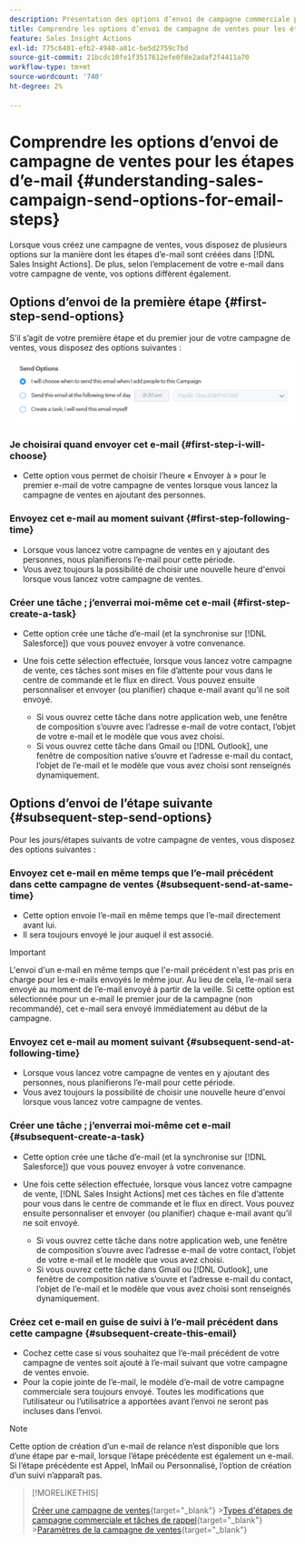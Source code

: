 ```yaml
---
description: Présentation des options d’envoi de campagne commerciale pour les étapes d’e-mail - Documents Marketo - Documentation du produit
title: Comprendre les options d’envoi de campagne de ventes pour les étapes d’e-mail
feature: Sales Insight Actions
exl-id: 775c6401-efb2-4940-a81c-be5d2759c7bd
source-git-commit: 21bcdc10fe1f3517612efe0f8e2adaf2f4411a70
workflow-type: tm+mt
source-wordcount: '740'
ht-degree: 2%

---
```


# Comprendre les options d’envoi de campagne de ventes pour les étapes d’e-mail {#understanding-sales-campaign-send-options-for-email-steps}

Lorsque vous créez une campagne de ventes, vous disposez de plusieurs options sur la manière dont les étapes d’e-mail sont créées dans [!DNL Sales Insight Actions]. De plus, selon l’emplacement de votre e-mail dans votre campagne de vente, vos options diffèrent également.

## Options d’envoi de la première étape {#first-step-send-options}

S’il s’agit de votre première étape et du premier jour de votre campagne de ventes, vous disposez des options suivantes :

![](assets/understanding-sales-campaign-send-options-for-email-steps-1.png)

### Je choisirai quand envoyer cet e-mail {#first-step-i-will-choose}

* Cette option vous permet de choisir l’heure « Envoyer à » pour le premier e-mail de votre campagne de ventes lorsque vous lancez la campagne de ventes en ajoutant des personnes.

### Envoyez cet e-mail au moment suivant {#first-step-following-time}

* Lorsque vous lancez votre campagne de ventes en y ajoutant des personnes, nous planifierons l’e-mail pour cette période.
* Vous avez toujours la possibilité de choisir une nouvelle heure d&#39;envoi lorsque vous lancez votre campagne de ventes.

### Créer une tâche ; j’enverrai moi-même cet e-mail {#first-step-create-a-task}

* Cette option crée une tâche d’e-mail (et la synchronise sur [!DNL Salesforce]) que vous pouvez envoyer à votre convenance.
* Une fois cette sélection effectuée, lorsque vous lancez votre campagne de vente, ces tâches sont mises en file d’attente pour vous dans le centre de commande et le flux en direct. Vous pouvez ensuite personnaliser et envoyer (ou planifier) chaque e-mail avant qu’il ne soit envoyé.

   * Si vous ouvrez cette tâche dans notre application web, une fenêtre de composition s’ouvre avec l’adresse e-mail de votre contact, l’objet de votre e-mail et le modèle que vous avez choisi.
   * Si vous ouvrez cette tâche dans Gmail ou [!DNL Outlook], une fenêtre de composition native s’ouvre et l’adresse e-mail du contact, l’objet de l’e-mail et le modèle que vous avez choisi sont renseignés dynamiquement.

## Options d’envoi de l’étape suivante {#subsequent-step-send-options}

Pour les jours/étapes suivants de votre campagne de ventes, vous disposez des options suivantes :

### Envoyez cet e-mail en même temps que l’e-mail précédent dans cette campagne de ventes {#subsequent-send-at-same-time}

* Cette option envoie l’e-mail en même temps que l’e-mail directement avant lui.
* Il sera toujours envoyé le jour auquel il est associé.

>[!IMPORTANT]
>
>L&#39;envoi d&#39;un e-mail en même temps que l&#39;e-mail précédent n&#39;est pas pris en charge pour les e-mails envoyés le même jour. Au lieu de cela, l’e-mail sera envoyé au moment de l’e-mail envoyé à partir de la veille. Si cette option est sélectionnée pour un e-mail le premier jour de la campagne (non recommandé), cet e-mail sera envoyé immédiatement au début de la campagne.

### Envoyez cet e-mail au moment suivant {#subsequent-send-at-following-time}

* Lorsque vous lancez votre campagne de ventes en y ajoutant des personnes, nous planifierons l’e-mail pour cette période.
* Vous avez toujours la possibilité de choisir une nouvelle heure d&#39;envoi lorsque vous lancez votre campagne de ventes.

### Créer une tâche ; j’enverrai moi-même cet e-mail {#subsequent-create-a-task}

* Cette option crée une tâche d’e-mail (et la synchronise sur [!DNL Salesforce]) que vous pouvez envoyer à votre convenance.
* Une fois cette sélection effectuée, lorsque vous lancez votre campagne de vente, [!DNL Sales Insight Actions] met ces tâches en file d’attente pour vous dans le centre de commande et le flux en direct. Vous pouvez ensuite personnaliser et envoyer (ou planifier) chaque e-mail avant qu’il ne soit envoyé.

   * Si vous ouvrez cette tâche dans notre application web, une fenêtre de composition s’ouvre avec l’adresse e-mail de votre contact, l’objet de votre e-mail et le modèle que vous avez choisi.
   * Si vous ouvrez cette tâche dans Gmail ou [!DNL Outlook], une fenêtre de composition native s’ouvre et l’adresse e-mail du contact, l’objet de l’e-mail et le modèle que vous avez choisi sont renseignés dynamiquement.

### Créez cet e-mail en guise de suivi à l’e-mail précédent dans cette campagne {#subsequent-create-this-email}

* Cochez cette case si vous souhaitez que l’e-mail précédent de votre campagne de ventes soit ajouté à l’e-mail suivant que votre campagne de ventes envoie.
* Pour la copie jointe de l’e-mail, le modèle d’e-mail de votre campagne commerciale sera toujours envoyé. Toutes les modifications que l’utilisateur ou l’utilisatrice a apportées avant l’envoi ne seront pas incluses dans l’envoi.

>[!NOTE]
>
>Cette option de création d’un e-mail de relance n’est disponible que lors d’une étape par e-mail, lorsque l’étape précédente est également un e-mail. Si l’étape précédente est Appel, InMail ou Personnalisé, l’option de création d’un suivi n’apparaît pas.

>[!MORELIKETHIS]
>
>[Créer une campagne de ventes](/help/marketo/product-docs/marketo-sales-insight/actions/campaigns/create-a-sales-campaign.md){target="_blank"}
>&#x200B;>[Types d&#39;étapes de campagne commerciale et tâches de rappel](/help/marketo/product-docs/marketo-sales-insight/actions/campaigns/sales-campaign-step-types-and-reminder-tasks.md){target="_blank"}
>&#x200B;>[Paramètres de la campagne de ventes](/help/marketo/product-docs/marketo-sales-insight/actions/campaigns/sales-campaign-settings.md){target="_blank"}
